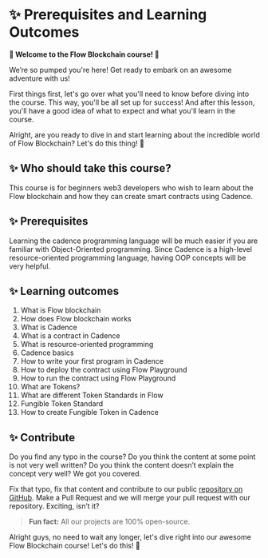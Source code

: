 # ✨ Prerequisites and Learning Outcomes

**🎉 Welcome to the Flow Blockchain course! 🎉**

We’re so pumped you're here! Get ready to embark on an awesome adventure with us!

First things first, let's go over what you'll need to know before diving into the course. This way, you'll be all set up for success! And after this lesson, you'll have a good idea of what to expect and what you'll learn in the course.

Alright, are you ready to dive in and start learning about the incredible world of Flow Blockchain? Let's do this thing! 🚀

## **✨ Who should take this course?**

This course is for beginners web3 developers who wish to learn about the Flow blockchain and how they can create smart contracts using Cadence.

## **✨ Prerequisites**

Learning the cadence programming language will be much easier if you are familiar with Object-Oriented programming. Since Cadence is a high-level resource-oriented programming language, having OOP concepts will be very helpful.

## **✨ Learning outcomes**

1. What is Flow blockchain
2. How does Flow blockchain works
3. What is Cadence
4. What is a contract in Cadence
5. What is resource-oriented programming
6. Cadence basics
7. How to write your first program in Cadence
8. How to deploy the contract using Flow Playground
9. How to run the contract using Flow Playground
10. What are Tokens?
11. What are different Token Standards in Flow
12. Fungible Token Standard
13. How to create Fungible Token in Cadence

## **✨** Contribute

Do you find any typo in the course? Do you think the content at some point is not very well written? Do you think the content doesn’t explain the concept very well? We got you covered.

Fix that typo, fix that content and contribute to our public [repository on GitHub](https://github.com/0xmetaschool/Learning-Projects). Make a Pull Request and we will merge your pull request with our repository. Exciting, isn’t it?

> **Fun fact:** All our projects are 100% open-source.

Alright guys, no need to wait any longer, let's dive right into our awesome Flow Blockchain course! Let's do this! 🙌
